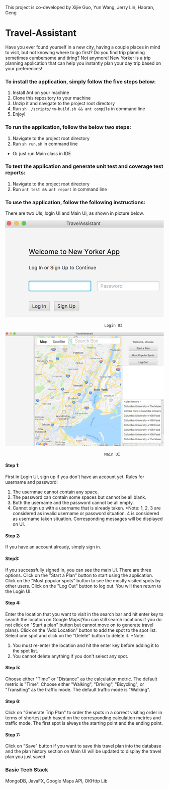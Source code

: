 This project is co-developed by Xijie Guo, Yun Wang, Jerry Lin, Haoran, Geng

# Travel-Assistant

Have you ever found yourself in a new city, having a couple places in mind to visit, but not knowing where to go first? Do you find trip planning sometimes cumbersome and tiring? Not anymore! New Yorker is a trip planning application that can help you instantly plan your day trip based on your preferences!


### To install the application, simply follow the five steps below:
1. Install Ant on your machine
2. Clone this repository to your machine
3. Unzip it and navigate to the project root directory
4. Run `sh ./scripts/rm-build.sh && ant compile` in command line
5. Enjoy!

### To run the application, follow the below two steps:
1. Navigate to the project root directory
2. Run `sh run.sh` in command line
* Or just run Main class in IDE

### To test the application and generate unit test and coverage test reports:
1. Navigate to the project root directory
2. Run `ant test && ant report` in command line

### To use the application, follow the following instructions:
There are two UIs, login UI and Main UI, as shown in picture below.

![Screenshot](LoginUI.png)

                                                Login UI
                            
![Screenshot](MainUI.png)

                                                Main UI


#### Step 1: 
First in Login UI, sign up if you don't have an account yet.
Rules for username and password:
1. The usernmae cannot contain any space.
2. The password can contain some spaces but cannot be all blank.
3. Both the username and the password cannot be all empty.
4. Cannot sign up with a username that is already taken.
*Note: 1, 2, 3 are considered as invalid username or password situation. 4 is considered as username taken situation. Corresponding messages will be displayed on UI.


#### Step 2: 
If you have an account already, simply sign in.


#### Step3:
If you successfully signed in, you can see the main UI. There are three options.
Click on the "Start a Plan" button to start using the application.
Click on the "Most popular spots" button to see the mostly visited spots by other users.
Click on the "Log Out" button to log out. You will then return to the Login UI.


#### Step 4: 
Enter the location that you want to visit in the search bar and hit enter key to search the location on Google Maps(You can still search locations if you do not click on "Start a plan" button but cannot move on to generate travel plans).
Click on the "Add Location" button to add the spot to the spot list.
Select one spot and click on the "Delete" button to delete it. 
*Note: 
1. You must re-enter the location and hit the enter key before adding it to the spot list.
2. You cannot delete anything if you don't select any spot.


#### Step 5:
Choose either "Time" or "Distance" as the calculation metric. The default metric is "Time".
Choose either "Walking", "Driving", "Bicycling", or "Transiting" as the traffic mode. The default traffic mode is "Walking".

#### Step 6:
Click on "Generate Trip Plan" to order the spots in a correct visiting order in terms of shortest path based on the corresponding calculation metrics and traffic mode. The first spot is always the starting point and the ending point.

#### Step 7:
Click on "Save" button if you want to save this travel plan into the database and the plan history section on Main UI will be updated to display the travel plan you just saved. 


### Basic Tech Stack
MongoDB, JavaFX, Google Maps API, OKHttp Lib





